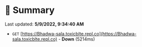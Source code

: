 # 📖 Summary
Last updated: **5/9/2022, 9:34:40 AM**

- `GET` [https://Bhadwa-sala.toxicblte.repl.co](https://Bhadwa-sala.toxicblte.repl.co) - **Down** (5214ms)
